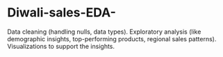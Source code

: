 # Diwali-sales-EDA-
Data cleaning (handling nulls, data types).  Exploratory analysis (like demographic insights, top-performing products, regional sales patterns).  Visualizations to support the insights.
